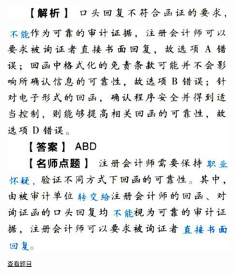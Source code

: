 ![](66187097ff2e9c5af8002e81dc634df4.png)

![](cd3f77074247a8c1e91c621c70f80f28.png)

[查看题目](../审计证据.本章真题.md#7-题目)

